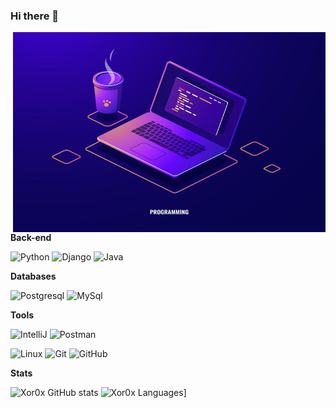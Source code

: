### Hi there 👋

<img align="right" alt="GIF" src="https://github.com/xor0x/xor0x/blob/main/benefits-of-computer-programming.jpg?raw=true" width="500" height="320" />

**Back-end**

![Python](https://img.shields.io/badge/-Python-black?style=flat-square&logo=Python)
![Django](https://img.shields.io/badge/-Django-0aad48?style=flat-square&logo=Django)
![Java](https://img.shields.io/badge/-Java-orange?style=flat-square&logo=Java)

**Databases**

![Postgresql](https://img.shields.io/badge/-Postgresql-%232c3e50?style=flat-square&logo=Postgresql)
![MySql](https://img.shields.io/badge/-MySql-white?style=flat-square&logo=MySql)

**Tools**

![IntelliJ](https://img.shields.io/badge/-IntelliJ%20IDEA-ffce5a?style=flat-square&logo=jetbrains)
![Postman](https://img.shields.io/badge/Postman-FCA121?style=flat-square&logo=postman)

![Linux](https://img.shields.io/badge/Linux-black?style=flat-square&logo=linux)
![Git](https://img.shields.io/badge/-Git-black?style=flat-square&logo=git)
![GitHub](https://img.shields.io/badge/-GitHub-181717?style=flat-square&logo=github)



**Stats**

![Xor0x GitHub stats](https://github-readme-stats.vercel.app/api?username=Xor0x&show_icons=true&theme=radical)
![Xor0x Languages](https://github-readme-stats.vercel.app/api/top-langs/?username=Xor0x&layout=compact&count_private=true&theme=gruvbox)]



<!--
**xor0x/xor0x** is a ✨ _special_ ✨ repository because its `README.md` (this file) appears on your GitHub profile.

Here are some ideas to get you started:

- 🔭 I’m currently working on ...
- 🌱 I’m currently learning ...
- 👯 I’m looking to collaborate on ...
- 🤔 I’m looking for help with ...
- 💬 Ask me about ...
- 📫 How to reach me: ...
- 😄 Pronouns: ...
- ⚡ Fun fact: ...
-->
